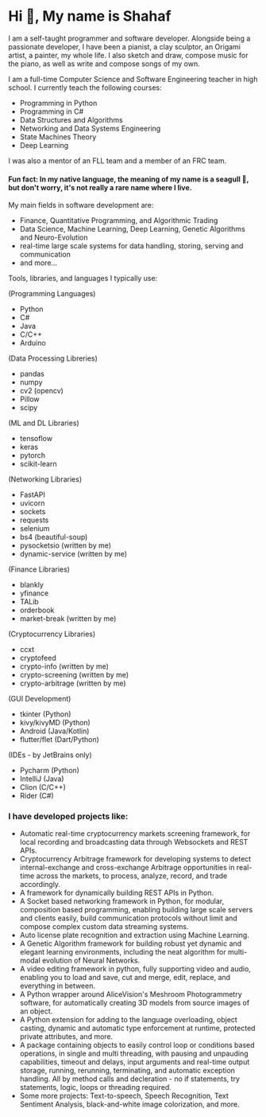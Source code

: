 # Hi 👋, My name is Shahaf


I am a self-taught programmer and software developer. 
Alongside being a passionate developer, I have been a pianist, a clay sculptor, an Origami artist, a painter, my whole life. 
I also sketch and draw, compose music for the piano, as well as write and compose songs of my own.

I am a full-time Computer Science and Software Engineering teacher in high school.
I currently teach the following courses:

- Programming in Python
- Programming in C#
- Data Structures and Algorithms
- Networking and Data Systems Engineering
- State Machines Theory
- Deep Learning

I was also a mentor of an FLL team and a member of an FRC team.


#### Fun fact: In my native language, the meaning of my name is a seagull 🪽, but don't worry, it's not really a rare name where I live.

My main fields in software development are: 
- Finance, Quantitative Programming, and Algorithmic Trading
- Data Science, Machine Learning, Deep Learning, Genetic Algorithms and Neuro-Evolution
- real-time large scale systems for data handling, storing, serving and communication
- and more...

Tools, libraries, and languages I typically use:

(Programming Languages)
 - Python
 - C#
 - Java
 - C/C++
 - Arduino
 
(Data Processing Libreries)
 - pandas
 - numpy
 - cv2 (opencv)
 - Pillow
 - scipy

(ML and DL Libraries)
 - tensoflow
 - keras
 - pytorch
 - scikit-learn

 (Networking Libraries)
 - FastAPI
 - uvicorn
 - sockets
 - requests
 - selenium
 - bs4 (beautiful-soup)
 - pysocketsio (written by me)
 - dynamic-service (written by me)

(Finance Libraries)
- blankly
- yfinance
- TALib
- orderbook
- market-break (written by me)

(Cryptocurrency Libraries)
 - ccxt
 - cryptofeed
 - crypto-info (written by me)
 - crypto-screening (written by me)
 - crypto-arbitrage (written by me)

(GUI Development)
 - tkinter (Python)
 - kivy/kivyMD (Python)
 - Android (Java/Kotlin)
 - flutter/flet (Dart/Python)

(IDEs - by JetBrains only)
 - Pycharm (Python)
 - IntelliJ (Java)
 - Clion (C/C++)
 - Rider (C#)

### I have developed projects like:
  - Automatic real-time cryptocurrency markets screening framework, for local recording and broadcasting data through Websockets and REST APIs.
  - Cryptocurrency Arbitrage framework for developing systems to detect internal-exchange and cross-exchange Arbitrage opportunities in real-time across the markets, to process, analyze, record, and trade accordingly.
  - A framework for dynamically building REST APIs in Python.
  - A Socket based networking framework in Python, for modular, composition based programming, enabling building large scale servers and clients easily, build communication protocols without limit and compose complex custom data streaming systems.
  - Auto license plate recognition and extraction using Machine Learning.
  - A Genetic Algorithm framework for building robust yet dynamic and elegant learning environments, including the neat algorithm for multi-modal evolution of Neural Networks.
  - A video editing framework in python, fully supporting video and audio, enabling you to load and save, cut and merge, edit, replace, and everything in between.
  - A Python wrapper around AliceVision's Meshroom Photogrammetry software, for automatically creating 3D models from source images of an object.
  - A Python extension for adding to the language overloading, object casting, dynamic and automatic type enforcement at runtime, protected private attributes, and more.
  - A package containing objects to easily control loop or conditions based operations, in single and multi threading, with pausing and unpauding capabilities, timeout and delays, input arguments and real-time output storage, running, rerunning, terminating, and automatic exception handling. All by method calls and decleration - no if statements, try statements, logic, loops or threading required.
  - Some more projects: Text-to-speech, Speech Recognition, Text Sentiment Analysis, black-and-white image colorization, and more.

